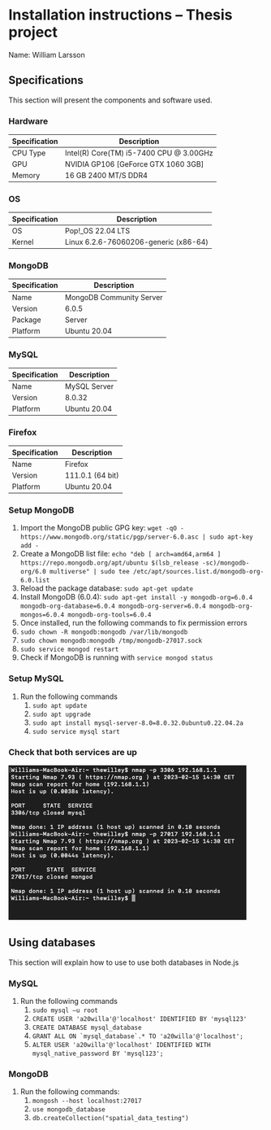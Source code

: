 # Installation instructions – Thesis project

Name: William Larsson

## Specifications

This section will present the components and software used.

### Hardware

| Specification       | Description                                         |
| ------------------- | --------------------------------------------------- |
| CPU Type            | Intel(R) Core(TM) i5-7400 CPU @ 3.00GHz             |
| GPU                 | NVIDIA GP106 [GeForce GTX 1060 3GB]                 |
| Memory              | 16 GB 2400 MT/S DDR4                                |

### OS

| Specification | Description                                         |
| ------------- | --------------------------------------------------- |
| OS            | Pop!_OS 22.04 LTS                                   |
| Kernel        | Linux 6.2.6-76060206-generic (x86-64)               |

### MongoDB

| Specification | Description              |
| ------------- | ------------------------ |
| Name          | MongoDB Community Server |
| Version       | 6.0.5                    |
| Package       | Server                   |
| Platform      | Ubuntu 20.04             |

### MySQL

| Specification | Description  |
| ------------- | ------------ |
| Name          | MySQL Server |
| Version       | 8.0.32       |
| Platform      | Ubuntu 20.04 |

### Firefox

| Specification | Description       |
| ------------- | ----------------- |
| Name          | Firefox           |
| Version       | 111.0.1 (64 bit)  |
| Platform      | Ubuntu 20.04      |

### Setup MongoDB

1. Import the MongoDB public GPG key:
   `wget -qO - https://www.mongodb.org/static/pgp/server-6.0.asc | sudo apt-key add -`
2. Create a MongoDB list file:
   `echo "deb [ arch=amd64,arm64 ] https://repo.mongodb.org/apt/ubuntu $(lsb_release -sc)/mongodb-org/6.0 multiverse" | sudo tee /etc/apt/sources.list.d/mongodb-org-6.0.list`
3. Reload the package database:
   `sudo apt-get update`
4. Install MongoDB (6.0.4):
   `sudo apt-get install -y mongodb-org=6.0.4 mongodb-org-database=6.0.4 mongodb-org-server=6.0.4 mongodb-org-mongos=6.0.4 mongodb-org-tools=6.0.4`
5. Once installed, run the following commands to fix permission errors
6. `sudo chown -R mongodb:mongodb /var/lib/mongodb`
7. `sudo chown mongodb:mongodb /tmp/mongodb-27017.sock`
8. `sudo service mongod restart`
9. Check if MongoDB is running with `service mongod status`

### Setup MySQL

1. Run the following commands
   1. `sudo apt update `
   2. `sudo apt upgrade`
   3. `sudo apt install mysql-server-8.0=8.0.32.0ubuntu0.22.04.2a`
   4. `sudo service mysql start`

### Check that both services are up

![Command prompt showing nmap being used to verify if both services are running](images/image4.png)

## Using databases

This section will explain how to use to use both databases in Node.js

### MySQL

1. Run the following commands
   1. `sudo mysql –u root `
   2. `CREATE USER 'a20willa'@'localhost' IDENTIFIED BY 'mysql123'`
   3. `CREATE DATABASE mysql_database`
   4. ```GRANT ALL ON `mysql_database`.* TO 'a20willa'@'localhost';```
   5. `ALTER USER 'a20willa'@'localhost' IDENTIFIED WITH mysql_native_password BY 'mysql123';`

### MongoDB
1. Run the following commands:
   1. `mongosh --host localhost:27017`
   2. `use mongodb_database`
   3. `db.createCollection("spatial_data_testing")`